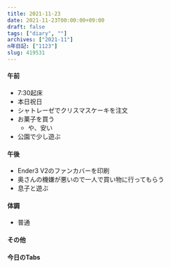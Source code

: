 ```yaml
---
title: 2021-11-23
date: 2021-11-23T00:00:00+09:00
draft: false
tags: ["diary", ""]
archives: ["2021-11"]
n年日記: ["1123"]
slug: 419531
---
```

#### 午前
- 7:30起床
- 本日祝日
- シャトレーゼでクリスマスケーキを注文
- お菓子を買う
  - や、安い
- 公園で少し遊ぶ
#### 午後
- Ender3 V2のファンカバーを印刷
- 奥さんの機嫌が悪いので一人で買い物に行ってもらう
- 息子と遊ぶ
#### 体調
- 普通
#### その他
#### 今日のTabs